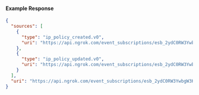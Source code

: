 <!-- Code generated for API Clients. DO NOT EDIT. -->

#### Example Response

```json
{
  "sources": [
    {
      "type": "ip_policy_created.v0",
      "uri": "https://api.ngrok.com/event_subscriptions/esb_2ydC0RW3YwbgW3KDjGUKBLGJ83W/sources/ip_policy_created.v0"
    },
    {
      "type": "ip_policy_updated.v0",
      "uri": "https://api.ngrok.com/event_subscriptions/esb_2ydC0RW3YwbgW3KDjGUKBLGJ83W/sources/ip_policy_updated.v0"
    }
  ],
  "uri": "https://api.ngrok.com/event_subscriptions/esb_2ydC0RW3YwbgW3KDjGUKBLGJ83W/sources"
}
```
